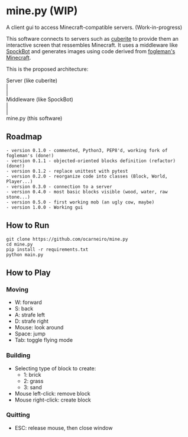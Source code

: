# mine.py (WIP)

A client gui to access Minecraft-compatible servers. (Work-in-progress)

This software connects to servers such as [cuberite](http://cuberite.org/) to provide them an interactive screen that ressembles Minecraft. It uses a middleware like [SpockBot](https://github.com/SpockBotMC/SpockBot) and generates images using code derived from [fogleman's Minecraft](https://github.com/fogleman/Minecraft).

This is the proposed architecture:

   Server (like cuberite)  
         |  
         |  
   Middleware (like SpockBot)  
         |  
         |  
    mine.py (this software)

## Roadmap

    - version 0.1.0 - commented, Python3, PEP8'd, working fork of fogleman's (done!)
    - version 0.1.1 - objected-oriented blocks definition (refactor)  (done!)
    - version 0.1.2 - replace unittest with pytest
    - version 0.2.0 - reorganize code into classes (Block, World, Player...)
    - version 0.3.0 - connection to a server
    - version 0.4.0 - most basic blocks visible (wood, water, raw stone...)
    - version 0.5.0 - first working mob (an ugly cow, maybe)
    - version 1.0.0 - Working gui

## How to Run

    git clone https://github.com/ocarneiro/mine.py
    cd mine.py
    pip install -r requirements.txt
    python main.py

## How to Play

### Moving

- W: forward
- S: back
- A: strafe left
- D: strafe right
- Mouse: look around
- Space: jump
- Tab: toggle flying mode

### Building

- Selecting type of block to create:
    - 1: brick
    - 2: grass
    - 3: sand
- Mouse left-click: remove block
- Mouse right-click: create block

### Quitting

- ESC: release mouse, then close window
